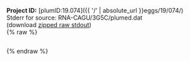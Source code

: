**Project ID:** [plumID:19.074]({{ '/' | absolute_url }}eggs/19/074/)  
Stderr for source:  RNA-CAGU/3G5C/plumed.dat   
(download [zipped raw stdout](plumed.dat.plumed_master.stdout.txt.zip))  
{% raw %}
<pre>
</pre>
{% endraw %}
